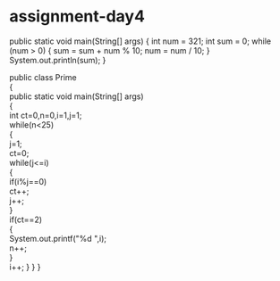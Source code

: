 # assignment-day4
public static void main(String[] args) {
int num = 321;
int sum = 0;
while (num > 0) {
sum = sum + num % 10;
num = num / 10;
}
System.out.println(sum);
}



public class Prime  
{  
public static void main(String[] args)   
    {  
int ct=0,n=0,i=1,j=1;  
while(n<25)  
{  
j=1;  
ct=0;  
while(j<=i)  
{  
if(i%j==0)  
ct++;  
j++;   
}  
if(ct==2)  
{  
System.out.printf("%d ",i);  
n++;  
}  
i++;
}
}
}
